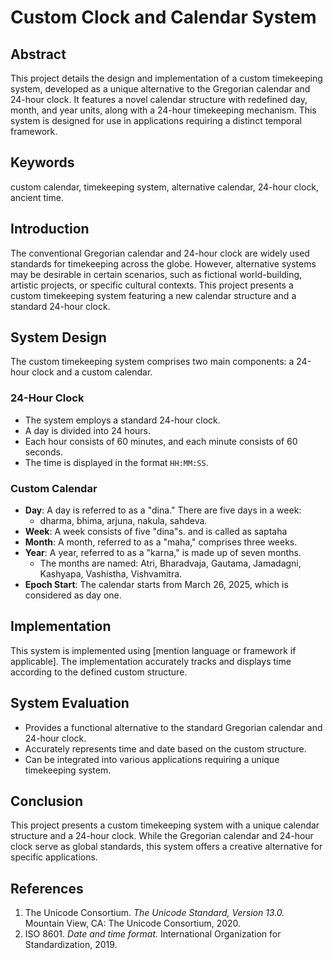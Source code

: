 # Custom Clock and Calendar System

## Abstract
This project details the design and implementation of a custom timekeeping system, developed as a unique alternative to the Gregorian calendar and 24-hour clock. It features a novel calendar structure with redefined day, month, and year units, along with a 24-hour timekeeping mechanism. This system is designed for use in applications requiring a distinct temporal framework.

## Keywords
custom calendar, timekeeping system, alternative calendar, 24-hour clock, ancient time.

## Introduction
The conventional Gregorian calendar and 24-hour clock are widely used standards for timekeeping across the globe. However, alternative systems may be desirable in certain scenarios, such as fictional world-building, artistic projects, or specific cultural contexts. This project presents a custom timekeeping system featuring a new calendar structure and a standard 24-hour clock.

## System Design
The custom timekeeping system comprises two main components: a 24-hour clock and a custom calendar.

### 24-Hour Clock
- The system employs a standard 24-hour clock.
- A day is divided into 24 hours.
- Each hour consists of 60 minutes, and each minute consists of 60 seconds.
- The time is displayed in the format `HH:MM:SS`.

### Custom Calendar
- **Day**: A day is referred to as a "dina." There are five days in a week:
  - dharma, bhima, arjuna, nakula, sahdeva.
- **Week**: A week consists of five "dina"s. and is called as saptaha
- **Month**: A month, referred to as a "maha," comprises three weeks.
- **Year**: A year, referred to as a "karna," is made up of seven months.
  - The months are named: Atri, Bharadvaja, Gautama, Jamadagni, Kashyapa, Vashistha, Vishvamitra.
- **Epoch Start**: The calendar starts from March 26, 2025, which is considered as day one.

## Implementation
This system is implemented using [mention language or framework if applicable]. The implementation accurately tracks and displays time according to the defined custom structure.

## System Evaluation
- Provides a functional alternative to the standard Gregorian calendar and 24-hour clock.
- Accurately represents time and date based on the custom structure.
- Can be integrated into various applications requiring a unique timekeeping system.

## Conclusion
This project presents a custom timekeeping system with a unique calendar structure and a 24-hour clock. While the Gregorian calendar and 24-hour clock serve as global standards, this system offers a creative alternative for specific applications.

## References
1. The Unicode Consortium. *The Unicode Standard, Version 13.0.* Mountain View, CA: The Unicode Consortium, 2020.
2. ISO 8601. *Date and time format.* International Organization for Standardization, 2019.
